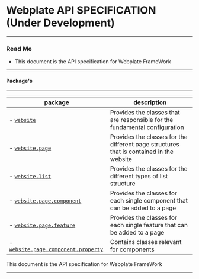 # Webplate API SPECIFICATION (Under Development)
---

### Read Me

- This document is the API specification for Webplate FrameWork

---

#### Package's
---
| package | description |
| --- | --- |
| - [`website`](./MarkDown/Packages/website.md) | Provides the classes that are responsible for the fundamental configuration |
| - [`website.page`](./MarkDown/Packages/website_page.md) | Provides the classes for the different page structures that is contained in the website |
| - [`website.list`](./MarkDown/Package/website_list.md) | Provides the classes for the different types of list structure |
| - [`website.page.component`](./MarkDown/Package/website_page_component.md) | Provides the classes for each single component that can be added to a page |
| - [`website.page.feature`](./MarkDown/Package/website_page_feature.md) | Provides the classes for each single feature that can be added to a page |
| - [`website.page.component.property`](./MarkDown/Package/website_page_component_property.md)| Contains classes relevant for components |

This document is the API specification for Webplate FrameWork

---